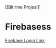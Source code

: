 [[Bitirme Projesi]]

# Firebasess


[Firebase Login Link ](https://kickertech.com/login-and-register-easily-with-flutter-using-firebase/)